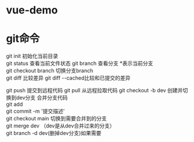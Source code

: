 # vue-demo
# git命令
git init 初始化当前目录  
git status 查看当前文件状态
git branch 查看分支 *表示当前分支  
git checkout branch 切换分支branch  
git diff 比较差异
git diff --cached比较和已提交的差异  

git push 提交到远程代码
git pull 从远程拉取代码
git checkout -b dev 创建并切换到dev分支
合并分支代码  
git add  
git commit -m '提交描述'  
git checkout main 切换到需要合并到的分支  
git merge dev （dev是从dev合并过来的分支）  
git branch -d dev(删掉dev分支)如果需要  